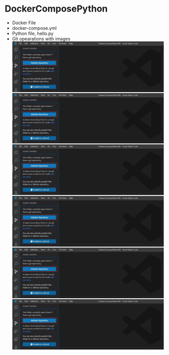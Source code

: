 # DockerComposePython
- Docker File
- docker-compose.yml
- Python file, hello.py
- Git opearations with images
![Alt text](https://github.com/VaibhavRangare/DockerComposePython/blob/master/images/Untitled0.jpg "Optional Title")
![Alt text](https://github.com/VaibhavRangare/DockerComposePython/blob/master/images/Untitled0.jpg "Optional Title")
![Alt text](https://github.com/VaibhavRangare/DockerComposePython/blob/master/images/Untitled0.jpg "Optional Title")
![Alt text](https://github.com/VaibhavRangare/DockerComposePython/blob/master/images/Untitled0.jpg "Optional Title")
![Alt text](https://github.com/VaibhavRangare/DockerComposePython/blob/master/images/Untitled0.jpg "Optional Title")
![Alt text](https://github.com/VaibhavRangare/DockerComposePython/blob/master/images/Untitled0.jpg "Optional Title")